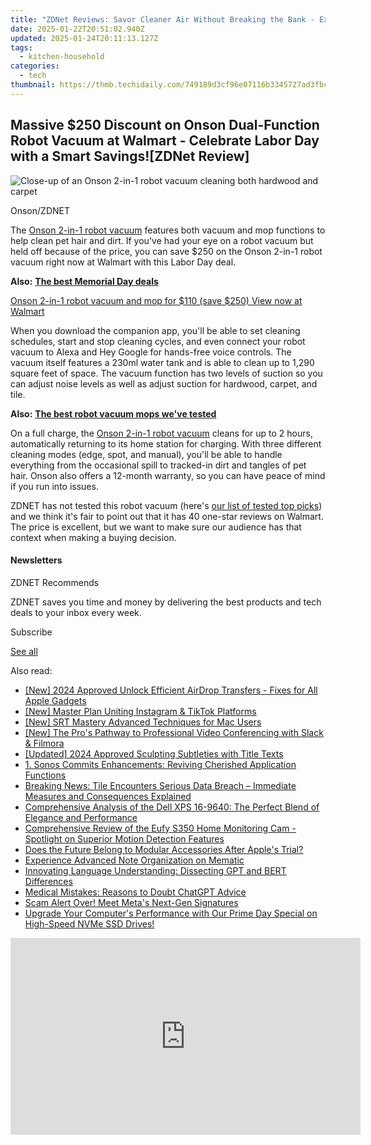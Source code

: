 ```yaml
---
title: "ZDNet Reviews: Savor Cleaner Air Without Breaking the Bank - Exclusive 20%% Off on Premium Levoit Air Purifiers After Prime Day!"
date: 2025-01-22T20:51:02.940Z
updated: 2025-01-24T20:11:13.127Z
tags:
  - kitchen-household
categories:
  - tech
thumbnail: https://thmb.techidaily.com/749189d3cf96e07116b3345727ad3fbca6dd8d53dc60a64adccf57fc91fbbcad.jpg
---
```


## Massive $250 Discount on Onson Dual-Function Robot Vacuum at Walmart - Celebrate Labor Day with a Smart Savings![ZDNet Review]

![Close-up of an Onson 2-in-1 robot vacuum cleaning both hardwood and carpet](https://www.zdnet.com/a/img/resize/4681c780590b0b845b42a8ad774fb551d703e431/2023/07/12/777d4099-d38a-42c7-ba02-b106f002a990/onson-cover-image.jpg?auto=webp&width=1280)

Onson/ZDNET

The [Onson 2-in-1 robot vacuum](https://goto.walmart.com/c/5597632/565706/9383?sharedid=zdnet&partnerpropertyid=1980086&u=https%3A%2F%2Fwww.walmart.com%2Fip%2FONSON-Robot-Vacuum-Cleaner-2-in-1-Mop-Combo-for-Pet-Hair-Voice-Control-and-Connect-Alexa%2F871332071&subId1=zd-__COM_CLICK_ID__-dtp) features both vacuum and mop functions to help clean pet hair and dirt. If you've had your eye on a robot vacuum but held off because of the price, you can save $250 on the Onson 2-in-1 robot vacuum right now at Walmart with this Labor Day deal.

**Also:** [**The best Memorial Day deals**](https://www.zdnet.com/article/best-memorial-day-2024-deals/)

[Onson 2-in-1 robot vacuum and mop for $110 (save $250) View now at Walmart](https://goto.walmart.com/c/5597632/565706/9383?sharedid=zdnet&partnerpropertyid=1980086&u=https%3A%2F%2Fwww.walmart.com%2Fip%2FONSON-Robot-Vacuum-Cleaner-2-in-1-Mop-Combo-for-Pet-Hair-Voice-Control-and-Connect-Alexa%2F871332071&subId1=zd-__COM_CLICK_ID__-dtp)

When you download the companion app, you'll be able to set cleaning schedules, start and stop cleaning cycles, and even connect your robot vacuum to Alexa and Hey Google for hands-free voice controls. The vacuum itself features a 230ml water tank and is able to clean up to 1,290 square feet of space. The vacuum function has two levels of suction so you can adjust noise levels as well as adjust suction for hardwood, carpet, and tile.

**Also:** [**The best robot vacuum mops we've tested**](https://www.zdnet.com/home-and-office/kitchen-household/best-robot-vacuum-mop/)

On a full charge, the [Onson 2-in-1 robot vacuum](https://goto.walmart.com/c/5597632/565706/9383?sharedid=zdnet&partnerpropertyid=1980086&u=https%3A%2F%2Fwww.walmart.com%2Fip%2FONSON-Robot-Vacuum-Cleaner-2-in-1-Mop-Combo-for-Pet-Hair-Voice-Control-and-Connect-Alexa%2F871332071&subId1=zd-__COM_CLICK_ID__-dtp) cleans for up to 2 hours, automatically returning to its home station for charging. With three different cleaning modes (edge, spot, and manual), you'll be able to handle everything from the occasional spill to tracked-in dirt and tangles of pet hair. Onson also offers a 12-month warranty, so you can have peace of mind if you run into issues.

ZDNET has not tested this robot vacuum (here's [our list of tested top picks](https://www.zdnet.com/article/best-robot-vacuum/)) and we think it's fair to point out that it has 40 one-star reviews on Walmart. The price is excellent, but we want to make sure our audience has that context when making a buying decision. 

#### Newsletters

ZDNET Recommends

ZDNET saves you time and money by delivering the best products and tech deals to your inbox every week.

 Subscribe

[See all](https://www.zdnet.com/newsletters/)

<ins class="adsbygoogle"
     style="display:block"
     data-ad-format="autorelaxed"
     data-ad-client="ca-pub-7571918770474297"
     data-ad-slot="1223367746"></ins>

<ins class="adsbygoogle"
     style="display:block"
     data-ad-client="ca-pub-7571918770474297"
     data-ad-slot="8358498916"
     data-ad-format="auto"
     data-full-width-responsive="true"></ins>

<span class="atpl-alsoreadstyle">Also read:</span>
<div><ul>
<li><a href="https://article-posts.techidaily.com/new-2024-approved-unlock-efficient-airdrop-transfers-fixes-for-all-apple-gadgets/"><u>[New] 2024 Approved Unlock Efficient AirDrop Transfers - Fixes for All Apple Gadgets</u></a></li>
<li><a href="https://fox-friendly.techidaily.com/new-master-plan-uniting-instagram-and-tiktok-platforms/"><u>[New] Master Plan Uniting Instagram & TikTok Platforms</u></a></li>
<li><a href="https://fox-links.techidaily.com/new-srt-mastery-advanced-techniques-for-mac-users/"><u>[New] SRT Mastery Advanced Techniques for Mac Users</u></a></li>
<li><a href="https://desktop-recording.techidaily.com/new-the-pros-pathway-to-professional-video-conferencing-with-slack-and-filmora/"><u>[New] The Pro's Pathway to Professional Video Conferencing with Slack & Filmora</u></a></li>
<li><a href="https://fox-boxes.techidaily.com/updated-2024-approved-sculpting-subtleties-with-title-texts/"><u>[Updated] 2024 Approved Sculpting Subtleties with Title Texts</u></a></li>
<li><a href="https://hardware-reviews.techidaily.com/1-sonos-commits-enhancements-reviving-cherished-application-functions/"><u>1. Sonos Commits Enhancements: Reviving Cherished Application Functions</u></a></li>
<li><a href="https://hardware-reviews.techidaily.com/breaking-news-tile-encounters-serious-data-breach-immediate-measures-and-consequences-explained/"><u>Breaking News: Tile Encounters Serious Data Breach – Immediate Measures and Consequences Explained</u></a></li>
<li><a href="https://hardware-reviews.techidaily.com/comprehensive-analysis-of-the-dell-xps-16-9640-the-perfect-blend-of-elegance-and-performance/"><u>Comprehensive Analysis of the Dell XPS 16-9640: The Perfect Blend of Elegance and Performance</u></a></li>
<li><a href="https://hardware-reviews.techidaily.com/comprehensive-review-of-the-eufy-s350-home-monitoring-cam-spotlight-on-superior-motion-detection-features/"><u>Comprehensive Review of the Eufy S350 Home Monitoring Cam - Spotlight on Superior Motion Detection Features</u></a></li>
<li><a href="https://hardware-reviews.techidaily.com/does-the-future-belong-to-modular-accessories-after-apples-trial/"><u>Does the Future Belong to Modular Accessories After Apple's Trial?</u></a></li>
<li><a href="https://fox-links.techidaily.com/experience-advanced-note-organization-on-mematic/"><u>Experience Advanced Note Organization on Mematic</u></a></li>
<li><a href="https://tech-hub.techidaily.com/innovating-language-understanding-dissecting-gpt-and-bert-differences/"><u>Innovating Language Understanding: Dissecting GPT and BERT Differences</u></a></li>
<li><a href="https://tech-savvy.techidaily.com/medical-mistakes-reasons-to-doubt-chatgpt-advice/"><u>Medical Mistakes: Reasons to Doubt ChatGPT Advice</u></a></li>
<li><a href="https://tech-savvy.techidaily.com/scam-alert-over-meet-metas-next-gen-signatures/"><u>Scam Alert Over! Meet Meta's Next-Gen Signatures</u></a></li>
<li><a href="https://hardware-reviews.techidaily.com/upgrade-your-computers-performance-with-our-prime-day-special-on-high-speed-nvme-ssd-drives/"><u>Upgrade Your Computer's Performance with Our Prime Day Special on High-Speed NVMe SSD Drives!</u></a></li>
</ul></div>

<!-- affiliate ads begin -->
<iframe width="560" height="315" src="https://www.youtube.com/embed/3hS27nZVi9Y?si=_Zqj_l4a4XkPqT2S" title="YouTube video player" frameborder="0" allow="accelerometer; autoplay; clipboard-write; encrypted-media; gyroscope; picture-in-picture; web-share" referrerpolicy="strict-origin-when-cross-origin" allowfullscreen></iframe>
<!-- affiliate ads end -->

